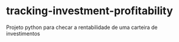 # tracking-investment-profitability
Projeto python para checar a rentabilidade de uma carteira de investimentos
